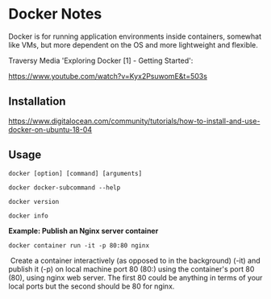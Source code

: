 # Docker Notes

Docker is for running application environments inside containers, somewhat like VMs, but more dependent on the OS and more lightweight and flexible.

Traversy Media 'Exploring Docker [1] - Getting Started':

https://www.youtube.com/watch?v=Kyx2PsuwomE&t=503s



## Installation

https://www.digitalocean.com/community/tutorials/how-to-install-and-use-docker-on-ubuntu-18-04



## Usage

`docker [option] [command] [arguments]`

`docker docker-subcommand --help`

`docker version`

`docker info`



**Example:  Publish an Nginx server container**

`docker container run -it -p 80:80 nginx`

​	Create a container interactively (as opposed to in the background) (-it) and publish it (-p) on local machine port 80 (80:) using the container's port 80 (80), using nginx web server.  The first 80 could be anything in terms of your local ports but the second should be 80 for nginx.





